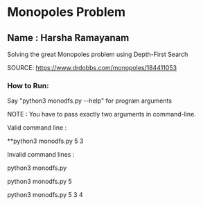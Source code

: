 # Monopoles Problem

## Name : Harsha Ramayanam


Solving the great Monopoles problem using Depth-First Search

SOURCE: https://www.drdobbs.com/monopoles/184411053


### How to Run:

Say "python3 monodfs.py --help" for program arguments

NOTE : You have to pass exactly two arguments in command-line.

Valid command line    : 

**python3 monodfs.py 5 3

Invalid command lines : 

python3 monodfs.py

python3 monodfs.py 5

python3 monodfs.py 5 3 4
